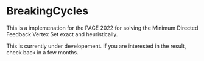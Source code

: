 # BreakingCycles

This is a implemenation for the PACE 2022 for solving the Minimum Directed Feedback Vertex Set exact and heuristically.

This is currently under developement. If you are interested in the result, check back in a few months.
